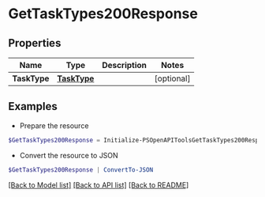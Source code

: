 # GetTaskTypes200Response
## Properties

Name | Type | Description | Notes
------------ | ------------- | ------------- | -------------
**TaskType** | [**TaskType**](TaskType.md) |  | [optional] 

## Examples

- Prepare the resource
```powershell
$GetTaskTypes200Response = Initialize-PSOpenAPIToolsGetTaskTypes200Response  -TaskType null
```

- Convert the resource to JSON
```powershell
$GetTaskTypes200Response | ConvertTo-JSON
```

[[Back to Model list]](../README.md#documentation-for-models) [[Back to API list]](../README.md#documentation-for-api-endpoints) [[Back to README]](../README.md)

